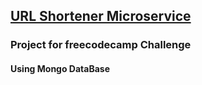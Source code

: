 ## [URL Shortener Microservice](https://www.freecodecamp.org/learn/apis-and-microservices/apis-and-microservices-projects/url-shortener-microservice)

### Project for freecodecamp Challenge
#### Using Mongo DataBase
